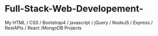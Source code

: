 # Full-Stack-Web-Developement-
My HTML / CSS / Bootstrap4 / javascript / jQuery / NodeJS / Express / RestAPIs / React /MongoDB Projects
